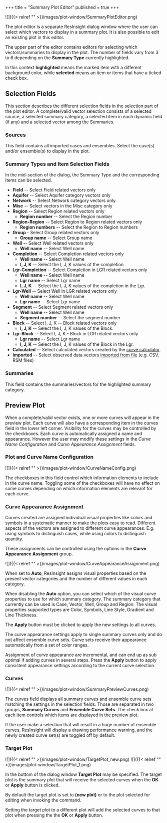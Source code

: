 +++
title = "Summary Plot Editor"
published = true
+++

![]({{< relref "" >}}images/plot-window/SummaryPlotEditor.png)

The plot editor is a separate ResInsight dialog window where the user can select which vectors to display in a summary plot. It is also possible to edit an existing plot in this editor.

The upper part of the editor contains editors for selecting which vectors/summaries to display in the plot. The number of fields vary from 3 to 6 depending on the **Summary Type** currently highlighted. 

<div class="note">
In this context <b>highlighted</b> means the marked item with a different background color, while <b>selected</b> means an item or items that have a ticked check box.
</div>

## Selection Fields
This section describes the different selection fields in the selection part of the plot editor. A complete/valid vector selection consists of a selected source, a selected summary category, a selected item in each dynamic field (if any) and a selected vector among the Summaries.

### Sources
This field contains all imported cases and ensembles. Select the case(s) and/or ensemble(s) to display in the plot.

### Summary Types and Item Selection Fields
In the mid-section of the dialog, the Summary Type and the corresponding Items can be selected.

- **Field** -- Select Field related vectors only
- **Aquifer** -- Select Aquifer category vectors only 
- **Network** -- Select Network category vectors only  
- **Misc** -- Select vectors in the Misc category only 
- **Region** -- Select Region related vectors only  
   - **Region number** -- Select the Region number
- **Region-Region** -- Select Region to Region related vectors only  
   - **Region numbers** -- Select the Region to Region numbers
- **Group** - Select Group related vectors only
   - **Group name** --  Select Group name
- **Well** -- Select Well related vectors only
   - **Well name** --  Select Well name
- **Completion**   -- Select Completion related vectors only
   - **Well name** --  Select Well name
   - **I, J, K** -- Select the I, J, K values of the completion
- **Lgr-Completion** -- Select Completion in LGR related vectors only
   - **Well name** --  Select Well name
   - **Lgr name** -- Select Lgr name
   - **I, J, K** -- Select the I, J, K values of the completion in the Lgr.
- **Lgr-Well** -- Select Well in LGR related vectors only
   - **Well name** -- Select Well name
   - **Lgr name** -- Select Lgr name 
- **Segment** -- Select Segment related vectors only
   - **Well name** -- Select Well name
   - **Segment number** -- Select the segment number
- **Block** -- Select I, J, K -- Block related vectors only 
   - **I, J, K** -- Select the I, J, K values of the Block. 
- **Lgr-Block** -- Select I, J, K - Block in LGR related vectors only
   - **Lgr name** -- Select Lgr name
   - **I, J, K** -- Select the I, J, K values of the Block in the Lgr. 
- **Calculated** -- Select calculated vectors created by the [curve calculator]({{site.baseurl}}/docs/curvecalculator).
- **Imported** -- Select observed data vectors [imported from file]({{site.baseurl}}/docs/observeddata) (e.g. CSV, RSM files)

### Summaries
This field contains the summaries/vectors for the highlighted summary category.

## Preview Plot
When a complete/valid vector exists, one or more curves will appear in the preview plot. Each curve will also have a corresponding item in the curves field in the lower left corner. Visibility for the curves may be controlled by the checkboxes. Each curve is automatically assigned a name and appearance. However the user may modify these settings in the *Curve Name Configuration* and *Curve Appearance Assignment* fields.

### Plot and Curve Name Configuration
![]({{< relref "" >}}images/plot-window/CurveNameConfig.png)

The checkboxes in this field control which information elements to include in the curve name. Toggling some of the checkboxes will have no effect on some curves depending on which information elements are relevant for each curve.

### Curve Appearance Assignment
Curves created are assigned individual visual properties like colors and symbols in a systematic manner to make the plots easy to read. Different aspects of the vectors are assigned to different curve appearances. E.g. using symbols to distinguish cases, while using colors to distinguish quantity.

These assignments can be controlled using the options in the **Curve Appearance Assignment** group. 

![]({{< relref "" >}}images/plot-window/CurveAppearanceAssignment.png)

When set to **Auto**, ResInsight assigns visual properties based on the present vector categories and the number of different values in each category.

When disabling the **Auto** option, you can select which of the visual curve properties to use for which summary category. The summary category that currently can be used is Case, Vector, Well, Group and Region. The visual properties supported types are Color, Symbols, Line Style, Gradient and Line Thickness.

The **Apply** button must be clicked to apply the new settings to all curves.

The curve appearance settings apply to single summary curves only and do not affect ensemble curve sets. Curve sets receive their appearance automatically from a set of color ranges.

<div class="note">
Assignment of curve appearance are incremental, and can end up as sub optimal if adding curves in several steps.
Press the <b>Apply</b> button to apply consistent appearance settings according to the current curve selection.
</div>

### Curves
![]({{< relref "" >}}images/plot-window/SummaryPreviewCurves.png)

The curves field displays all summary curves and ensemble curve sets matching the settings in the selection fields. Those are separated in two groups, **Summary Curves** and **Ensemble Curve Sets**. The check box at each item controls which items are displayed in the preview plot.

If the user make a selection that will result in a huge number of ensemble curves, ResInsight will display a drawing performance warning, and the newly created curve set(s) are toggled off by default.

### Target Plot
![]({{< relref "" >}}images/plot-window/TargetPlot_new.png)
![]({{< relref "" >}}images/plot-window/TargetPlot_1.png)

In the bottom of the dialog window **Target Plot** may be specified. The target plot is the summary plot that will receive the selected curves when the **OK** or **Apply** button is clicked. 

By default the target plot is set to **(new plot)** or to the plot selected for editing when invoking the command. 

Setting the target plot to a different plot will add the selected curves to that plot when pressing the the **OK** or **Apply** button.
